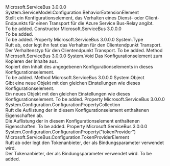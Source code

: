 <Type Name="TransportClientEndpointBehaviorElement" FullName="Microsoft.ServiceBus.Configuration.TransportClientEndpointBehaviorElement">
  <TypeSignature Language="C#" Value="public class TransportClientEndpointBehaviorElement : System.ServiceModel.Configuration.BehaviorExtensionElement" />
  <TypeSignature Language="ILAsm" Value=".class public auto ansi beforefieldinit TransportClientEndpointBehaviorElement extends System.ServiceModel.Configuration.BehaviorExtensionElement" />
  <TypeSignature Language="DocId" Value="T:Microsoft.ServiceBus.Configuration.TransportClientEndpointBehaviorElement" />
  <TypeSignature Language="VB.NET" Value="Public Class TransportClientEndpointBehaviorElement&#xA;Inherits BehaviorExtensionElement" />
  <TypeSignature Language="F#" Value="type TransportClientEndpointBehaviorElement = class&#xA;    inherit BehaviorExtensionElement" />
  <AssemblyInfo>
    <AssemblyName>Microsoft.ServiceBus</AssemblyName>
    <AssemblyVersion>3.0.0.0</AssemblyVersion>
  </AssemblyInfo>
  <Base>
    <BaseTypeName>System.ServiceModel.Configuration.BehaviorExtensionElement</BaseTypeName>
  </Base>
  <Interfaces />
  <Docs>
    <summary>Stellt ein Konfigurationselement, das Verhalten eines Dienst- oder Client-Endpunkts für einen Transport für die Azure Service Bus-Relay angibt.</summary>
    <remarks>To be added.</remarks>
  </Docs>
  <Members>
    <Member MemberName=".ctor">
      <MemberSignature Language="C#" Value="public TransportClientEndpointBehaviorElement ();" />
      <MemberSignature Language="ILAsm" Value=".method public hidebysig specialname rtspecialname instance void .ctor() cil managed" />
      <MemberSignature Language="DocId" Value="M:Microsoft.ServiceBus.Configuration.TransportClientEndpointBehaviorElement.#ctor" />
      <MemberSignature Language="VB.NET" Value="Public Sub New ()" />
      <MemberType>Constructor</MemberType>
      <AssemblyInfo>
        <AssemblyName>Microsoft.ServiceBus</AssemblyName>
        <AssemblyVersion>3.0.0.0</AssemblyVersion>
      </AssemblyInfo>
      <Parameters />
      <Docs>
        <summary>To be added.</summary>
        <remarks>To be added.</remarks>
      </Docs>
    </Member>
    <Member MemberName="BehaviorType">
      <MemberSignature Language="C#" Value="public override Type BehaviorType { get; }" />
      <MemberSignature Language="ILAsm" Value=".property instance class System.Type BehaviorType" />
      <MemberSignature Language="DocId" Value="P:Microsoft.ServiceBus.Configuration.TransportClientEndpointBehaviorElement.BehaviorType" />
      <MemberSignature Language="VB.NET" Value="Public Overrides ReadOnly Property BehaviorType As Type" />
      <MemberSignature Language="F#" Value="member this.BehaviorType : Type" Usage="Microsoft.ServiceBus.Configuration.TransportClientEndpointBehaviorElement.BehaviorType" />
      <MemberType>Property</MemberType>
      <AssemblyInfo>
        <AssemblyName>Microsoft.ServiceBus</AssemblyName>
        <AssemblyVersion>3.0.0.0</AssemblyVersion>
      </AssemblyInfo>
      <ReturnValue>
        <ReturnType>System.Type</ReturnType>
      </ReturnValue>
      <Docs>
        <summary>Ruft ab, oder legt ihn fest das Verhalten für den Clientendpunkt Transport.</summary>
        <value>Der Verhaltenstyp für den Clientendpunkt Transport.</value>
        <remarks>To be added.</remarks>
      </Docs>
    </Member>
    <Member MemberName="CopyFrom">
      <MemberSignature Language="C#" Value="public override void CopyFrom (System.ServiceModel.Configuration.ServiceModelExtensionElement from);" />
      <MemberSignature Language="ILAsm" Value=".method public hidebysig virtual instance void CopyFrom(class System.ServiceModel.Configuration.ServiceModelExtensionElement from) cil managed" />
      <MemberSignature Language="DocId" Value="M:Microsoft.ServiceBus.Configuration.TransportClientEndpointBehaviorElement.CopyFrom(System.ServiceModel.Configuration.ServiceModelExtensionElement)" />
      <MemberSignature Language="VB.NET" Value="Public Overrides Sub CopyFrom (from As ServiceModelExtensionElement)" />
      <MemberSignature Language="F#" Value="override this.CopyFrom : System.ServiceModel.Configuration.ServiceModelExtensionElement -&gt; unit" Usage="transportClientEndpointBehaviorElement.CopyFrom from" />
      <MemberType>Method</MemberType>
      <AssemblyInfo>
        <AssemblyName>Microsoft.ServiceBus</AssemblyName>
        <AssemblyVersion>3.0.0.0</AssemblyVersion>
      </AssemblyInfo>
      <ReturnValue>
        <ReturnType>System.Void</ReturnType>
      </ReturnValue>
      <Parameters>
        <Parameter Name="from" Type="System.ServiceModel.Configuration.ServiceModelExtensionElement" />
      </Parameters>
      <Docs>
        <param name="from"> Das Konfigurationselement zum Kopieren der Inhalte aus.</param>
        <summary>Kopiert den Inhalt des angegebenen Konfigurationselements in dieses Konfigurationselement.</summary>
        <remarks>To be added.</remarks>
      </Docs>
    </Member>
    <Member MemberName="CreateBehavior">
      <MemberSignature Language="C#" Value="protected override object CreateBehavior ();" />
      <MemberSignature Language="ILAsm" Value=".method familyhidebysig virtual instance object CreateBehavior() cil managed" />
      <MemberSignature Language="DocId" Value="M:Microsoft.ServiceBus.Configuration.TransportClientEndpointBehaviorElement.CreateBehavior" />
      <MemberSignature Language="VB.NET" Value="Protected Overrides Function CreateBehavior () As Object" />
      <MemberSignature Language="F#" Value="override this.CreateBehavior : unit -&gt; obj" Usage="transportClientEndpointBehaviorElement.CreateBehavior " />
      <MemberType>Method</MemberType>
      <AssemblyInfo>
        <AssemblyName>Microsoft.ServiceBus</AssemblyName>
        <AssemblyVersion>3.0.0.0</AssemblyVersion>
      </AssemblyInfo>
      <ReturnValue>
        <ReturnType>System.Object</ReturnType>
      </ReturnValue>
      <Parameters />
      <Docs>
        <summary>Gibt eine neue <see cref="T:Microsoft.ServiceBus.TransportClientEndpointBehavior" /> Objekt mit den gleichen Einstellungen wie dieses Konfigurationselement.</summary>
        <returns>Ein neues <see cref="T:Microsoft.ServiceBus.TransportClientEndpointBehavior" /> Objekt mit den gleichen Einstellungen wie dieses Konfigurationselement.</returns>
        <remarks>To be added.</remarks>
      </Docs>
    </Member>
    <Member MemberName="Properties">
      <MemberSignature Language="C#" Value="protected override System.Configuration.ConfigurationPropertyCollection Properties { get; }" />
      <MemberSignature Language="ILAsm" Value=".property instance class System.Configuration.ConfigurationPropertyCollection Properties" />
      <MemberSignature Language="DocId" Value="P:Microsoft.ServiceBus.Configuration.TransportClientEndpointBehaviorElement.Properties" />
      <MemberSignature Language="VB.NET" Value="Protected Overrides ReadOnly Property Properties As ConfigurationPropertyCollection" />
      <MemberSignature Language="F#" Value="member this.Properties : System.Configuration.ConfigurationPropertyCollection" Usage="Microsoft.ServiceBus.Configuration.TransportClientEndpointBehaviorElement.Properties" />
      <MemberType>Property</MemberType>
      <AssemblyInfo>
        <AssemblyName>Microsoft.ServiceBus</AssemblyName>
        <AssemblyVersion>3.0.0.0</AssemblyVersion>
      </AssemblyInfo>
      <ReturnValue>
        <ReturnType>System.Configuration.ConfigurationPropertyCollection</ReturnType>
      </ReturnValue>
      <Docs>
        <summary>Ruft die Auflistung der in diesem Konfigurationselement enthaltenen Eigenschaften ab.</summary>
        <value>Die Auflistung der in diesem Konfigurationselement enthaltenen Eigenschaften.</value>
        <remarks>To be added.</remarks>
      </Docs>
    </Member>
    <Member MemberName="TokenProvider">
      <MemberSignature Language="C#" Value="public Microsoft.ServiceBus.Configuration.TokenProviderElement TokenProvider { get; }" />
      <MemberSignature Language="ILAsm" Value=".property instance class Microsoft.ServiceBus.Configuration.TokenProviderElement TokenProvider" />
      <MemberSignature Language="DocId" Value="P:Microsoft.ServiceBus.Configuration.TransportClientEndpointBehaviorElement.TokenProvider" />
      <MemberSignature Language="VB.NET" Value="Public ReadOnly Property TokenProvider As TokenProviderElement" />
      <MemberSignature Language="F#" Value="member this.TokenProvider : Microsoft.ServiceBus.Configuration.TokenProviderElement" Usage="Microsoft.ServiceBus.Configuration.TransportClientEndpointBehaviorElement.TokenProvider" />
      <MemberType>Property</MemberType>
      <AssemblyInfo>
        <AssemblyName>Microsoft.ServiceBus</AssemblyName>
        <AssemblyVersion>3.0.0.0</AssemblyVersion>
      </AssemblyInfo>
      <Attributes>
        <Attribute>
          <AttributeName>System.Configuration.ConfigurationProperty("tokenProvider")</AttributeName>
        </Attribute>
      </Attributes>
      <ReturnValue>
        <ReturnType>Microsoft.ServiceBus.Configuration.TokenProviderElement</ReturnType>
      </ReturnValue>
      <Docs>
        <summary>Ruft ab oder legt den Tokenanbieter, der als Bindungsparameter verwendet wird.</summary>
        <value>Der Tokenanbieter, der als Bindungsparameter verwendet wird.</value>
        <remarks>To be added.</remarks>
      </Docs>
    </Member>
  </Members>
</Type>